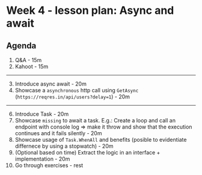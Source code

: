 # Week 4 - lesson plan: Async and await

## Agenda

1. Q&A - 15m
2. Kahoot - 15m
___
3. Introduce async await - 20m
4. Showcase a `asynchronous` http call using `GetAsync` (`https://reqres.in/api/users?delay=1`) - 20m
___
6. Introduce Task - 20m
7. Showcase `missing` to await a task. E.g.: Create a loop and call an endpoint with console log => make it throw and show that the execution continues and it fails silently - 20m
8. Showcase usage of `Task.WhenAll` and benefits (posible to evidentiate differnece by using a stopwatch) - 20m
9. (Optional based on time) Extract the logic in an interface + implementation - 20m
10. Go through exercises - rest
